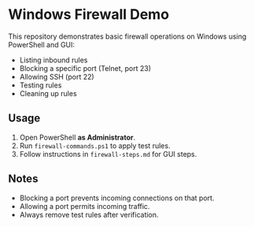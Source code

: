 # Windows Firewall Demo

This repository demonstrates basic firewall operations on Windows using PowerShell and GUI:

- Listing inbound rules
- Blocking a specific port (Telnet, port 23)
- Allowing SSH (port 22)
- Testing rules
- Cleaning up rules

## Usage

1. Open PowerShell **as Administrator**.
2. Run `firewall-commands.ps1` to apply test rules.
3. Follow instructions in `firewall-steps.md` for GUI steps.

## Notes

- Blocking a port prevents incoming connections on that port.
- Allowing a port permits incoming traffic.
- Always remove test rules after verification.
